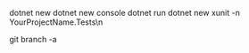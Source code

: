 dotnet new
dotnet new console
dotnet run
dotnet new xunit -n YourProjectName.Tests\n


git branch -a

